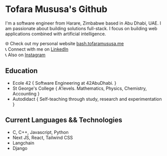 # Tofara Mususa's Github

I'm a software engineer from Harare, Zimbabwe based in Abu Dhabi, UAE. I am passionate about building solutions full-stack. I focus on building web applications combined with artificial intelligence.

   🌐 Check out my personal website [bash.tofaramususa.me](https://bash.tofaramususa.me/)       
   📞 Connect with me on [LinkedIn](https://www.linkedin.com/in/tofara-mususa/)        
   📞 Also on [Instagram](https://www.instagram.com/tofara_m)   

## Education

- Ecole 42 { Software Engineering at 42AbuDhabi. }  
- St George's College { A'levels. Mathematics, Physics, Chemistry, Accounting }    
- Autodidact { Self-teaching through study, research and experimentation }    

## Current Languages && Technologies

 - C, C++, Javascript, Python   
 - Next JS, React, Tailwind CSS   
 - Langchain   
 - Django    
